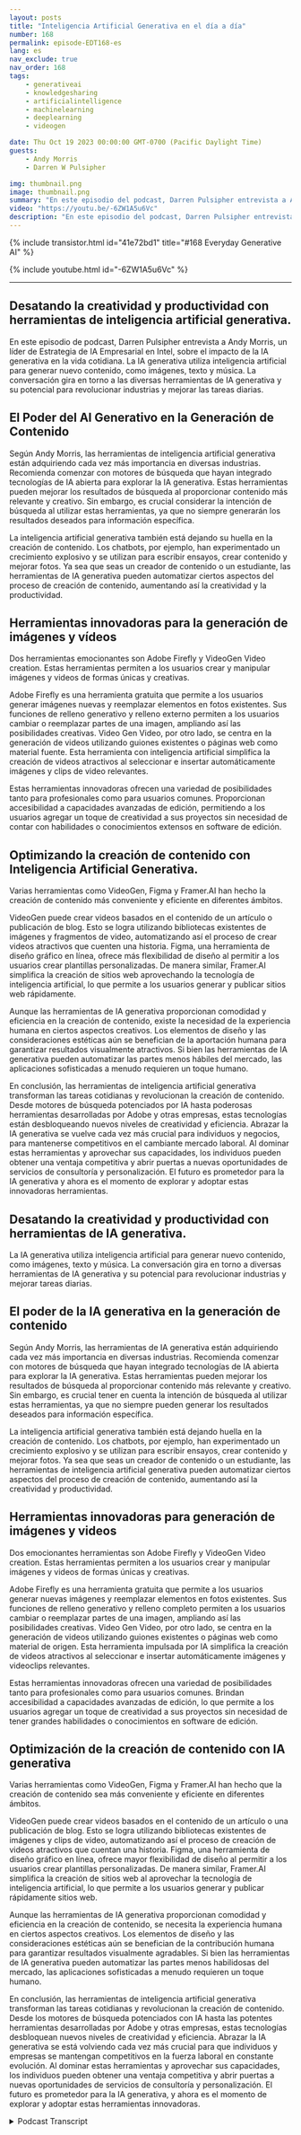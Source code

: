 ```yaml
---
layout: posts
title: "Inteligencia Artificial Generativa en el día a día"
number: 168
permalink: episode-EDT168-es
lang: es
nav_exclude: true
nav_order: 168
tags:
    - generativeai
    - knowledgesharing
    - artificialintelligence
    - machinelearning
    - deeplearning
    - videogen

date: Thu Oct 19 2023 00:00:00 GMT-0700 (Pacific Daylight Time)
guests:
    - Andy Morris
    - Darren W Pulsipher

img: thumbnail.png
image: thumbnail.png
summary: "En este episodio del podcast, Darren Pulsipher entrevista a Andy Morris, líder de estrategia de IA empresarial en Intel, sobre el impacto de la IA generativa en la vida cotidiana."
video: "https://youtu.be/-6ZW1A5u6Vc"
description: "En este episodio del podcast, Darren Pulsipher entrevista a Andy Morris, líder de estrategia de IA empresarial en Intel, sobre el impacto de la IA generativa en la vida cotidiana."
---
```


<div>
{% include transistor.html id="41e72bd1" title="#168 Everyday Generative AI" %}

{% include youtube.html id="-6ZW1A5u6Vc" %}
</div>

---

## Desatando la creatividad y productividad con herramientas de inteligencia artificial generativa.

En este episodio de podcast, Darren Pulsipher entrevista a Andy Morris, un líder de Estrategia de IA Empresarial en Intel, sobre el impacto de la IA generativa en la vida cotidiana. La IA generativa utiliza inteligencia artificial para generar nuevo contenido, como imágenes, texto y música. La conversación gira en torno a las diversas herramientas de IA generativa y su potencial para revolucionar industrias y mejorar las tareas diarias.

## El Poder del AI Generativo en la Generación de Contenido

Según Andy Morris, las herramientas de inteligencia artificial generativa están adquiriendo cada vez más importancia en diversas industrias. Recomienda comenzar con motores de búsqueda que hayan integrado tecnologías de IA abierta para explorar la IA generativa. Estas herramientas pueden mejorar los resultados de búsqueda al proporcionar contenido más relevante y creativo. Sin embargo, es crucial considerar la intención de búsqueda al utilizar estas herramientas, ya que no siempre generarán los resultados deseados para información específica.

La inteligencia artificial generativa también está dejando su huella en la creación de contenido. Los chatbots, por ejemplo, han experimentado un crecimiento explosivo y se utilizan para escribir ensayos, crear contenido y mejorar fotos. Ya sea que seas un creador de contenido o un estudiante, las herramientas de IA generativa pueden automatizar ciertos aspectos del proceso de creación de contenido, aumentando así la creatividad y la productividad.

## Herramientas innovadoras para la generación de imágenes y vídeos

Dos herramientas emocionantes son Adobe Firefly y VideoGen Video creation. Estas herramientas permiten a los usuarios crear y manipular imágenes y videos de formas únicas y creativas.

Adobe Firefly es una herramienta gratuita que permite a los usuarios generar imágenes nuevas y reemplazar elementos en fotos existentes. Sus funciones de relleno generativo y relleno externo permiten a los usuarios cambiar o reemplazar partes de una imagen, ampliando así las posibilidades creativas. Video Gen Video, por otro lado, se centra en la generación de videos utilizando guiones existentes o páginas web como material fuente. Esta herramienta con inteligencia artificial simplifica la creación de videos atractivos al seleccionar e insertar automáticamente imágenes y clips de video relevantes.

Estas herramientas innovadoras ofrecen una variedad de posibilidades tanto para profesionales como para usuarios comunes. Proporcionan accesibilidad a capacidades avanzadas de edición, permitiendo a los usuarios agregar un toque de creatividad a sus proyectos sin necesidad de contar con habilidades o conocimientos extensos en software de edición.

## Optimizando la creación de contenido con Inteligencia Artificial Generativa.

Varias herramientas como VideoGen, Figma y Framer.AI han hecho la creación de contenido más conveniente y eficiente en diferentes ámbitos.

VideoGen puede crear videos basados en el contenido de un artículo o publicación de blog. Esto se logra utilizando bibliotecas existentes de imágenes y fragmentos de video, automatizando así el proceso de crear videos atractivos que cuenten una historia. Figma, una herramienta de diseño gráfico en línea, ofrece más flexibilidad de diseño al permitir a los usuarios crear plantillas personalizadas. De manera similar, Framer.AI simplifica la creación de sitios web aprovechando la tecnología de inteligencia artificial, lo que permite a los usuarios generar y publicar sitios web rápidamente.

Aunque las herramientas de IA generativa proporcionan comodidad y eficiencia en la creación de contenido, existe la necesidad de la experiencia humana en ciertos aspectos creativos. Los elementos de diseño y las consideraciones estéticas aún se benefician de la aportación humana para garantizar resultados visualmente atractivos. Si bien las herramientas de IA generativa pueden automatizar las partes menos hábiles del mercado, las aplicaciones sofisticadas a menudo requieren un toque humano.

En conclusión, las herramientas de inteligencia artificial generativa transforman las tareas cotidianas y revolucionan la creación de contenido. Desde motores de búsqueda potenciados por IA hasta poderosas herramientas desarrolladas por Adobe y otras empresas, estas tecnologías están desbloqueando nuevos niveles de creatividad y eficiencia. Abrazar la IA generativa se vuelve cada vez más crucial para individuos y negocios, para mantenerse competitivos en el cambiante mercado laboral. Al dominar estas herramientas y aprovechar sus capacidades, los individuos pueden obtener una ventaja competitiva y abrir puertas a nuevas oportunidades de servicios de consultoría y personalización. El futuro es prometedor para la IA generativa y ahora es el momento de explorar y adoptar estas innovadoras herramientas.

## Desatando la creatividad y productividad con herramientas de IA generativa.

La IA generativa utiliza inteligencia artificial para generar nuevo contenido, como imágenes, texto y música. La conversación gira en torno a diversas herramientas de IA generativa y su potencial para revolucionar industrias y mejorar tareas diarias.

## El poder de la IA generativa en la generación de contenido

Según Andy Morris, las herramientas de IA generativa están adquiriendo cada vez más importancia en diversas industrias. Recomienda comenzar con motores de búsqueda que hayan integrado tecnologías de IA abierta para explorar la IA generativa. Estas herramientas pueden mejorar los resultados de búsqueda al proporcionar contenido más relevante y creativo. Sin embargo, es crucial tener en cuenta la intención de búsqueda al utilizar estas herramientas, ya que no siempre pueden generar los resultados deseados para información específica.

La inteligencia artificial generativa también está dejando huella en la creación de contenido. Los chatbots, por ejemplo, han experimentado un crecimiento explosivo y se utilizan para escribir ensayos, crear contenido y mejorar fotos. Ya sea que seas un creador de contenido o un estudiante, las herramientas de inteligencia artificial generativa pueden automatizar ciertos aspectos del proceso de creación de contenido, aumentando así la creatividad y productividad.

## Herramientas innovadoras para generación de imágenes y videos

Dos emocionantes herramientas son Adobe Firefly y VideoGen Video creation. Estas herramientas permiten a los usuarios crear y manipular imágenes y videos de formas únicas y creativas.

Adobe Firefly es una herramienta gratuita que permite a los usuarios generar nuevas imágenes y reemplazar elementos en fotos existentes. Sus funciones de relleno generativo y relleno completo permiten a los usuarios cambiar o reemplazar partes de una imagen, ampliando así las posibilidades creativas. Video Gen Video, por otro lado, se centra en la generación de videos utilizando guiones existentes o páginas web como material de origen. Esta herramienta impulsada por IA simplifica la creación de videos atractivos al seleccionar e insertar automáticamente imágenes y videoclips relevantes.

Estas herramientas innovadoras ofrecen una variedad de posibilidades tanto para profesionales como para usuarios comunes. Brindan accesibilidad a capacidades avanzadas de edición, lo que permite a los usuarios agregar un toque de creatividad a sus proyectos sin necesidad de tener grandes habilidades o conocimientos en software de edición.

## Optimización de la creación de contenido con IA generativa

Varias herramientas como VideoGen, Figma y Framer.AI han hecho que la creación de contenido sea más conveniente y eficiente en diferentes ámbitos.

VideoGen puede crear videos basados en el contenido de un artículo o una publicación de blog. Esto se logra utilizando bibliotecas existentes de imágenes y clips de video, automatizando así el proceso de creación de videos atractivos que cuentan una historia. Figma, una herramienta de diseño gráfico en línea, ofrece mayor flexibilidad de diseño al permitir a los usuarios crear plantillas personalizadas. De manera similar, Framer.AI simplifica la creación de sitios web al aprovechar la tecnología de inteligencia artificial, lo que permite a los usuarios generar y publicar rápidamente sitios web.

Aunque las herramientas de IA generativa proporcionan comodidad y eficiencia en la creación de contenido, se necesita la experiencia humana en ciertos aspectos creativos. Los elementos de diseño y las consideraciones estéticas aún se benefician de la contribución humana para garantizar resultados visualmente agradables. Si bien las herramientas de IA generativa pueden automatizar las partes menos habilidosas del mercado, las aplicaciones sofisticadas a menudo requieren un toque humano.

En conclusión, las herramientas de inteligencia artificial generativa transforman las tareas cotidianas y revolucionan la creación de contenido. Desde los motores de búsqueda potenciados con IA hasta las potentes herramientas desarrolladas por Adobe y otras empresas, estas tecnologías desbloquean nuevos niveles de creatividad y eficiencia. Abrazar la IA generativa se está volviendo cada vez más crucial para que individuos y empresas se mantengan competitivos en la fuerza laboral en constante evolución. Al dominar estas herramientas y aprovechar sus capacidades, los individuos pueden obtener una ventaja competitiva y abrir puertas a nuevas oportunidades de servicios de consultoría y personalización. El futuro es prometedor para la IA generativa, y ahora es el momento de explorar y adoptar estas herramientas innovadoras.



<details>
<summary> Podcast Transcript </summary>

<p></p>

</details>

